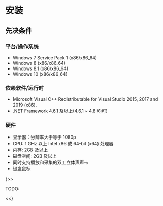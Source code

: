 # 安装

## 先决条件

### 平台/操作系统

- Windows 7 Service Pack 1 (x86/x86_64)
- Windows 8 (x86/x86_64)
- Windows 8.1 (x86/x86_64)
- Windows 10 (x86/x86_64)

### 依赖软件/运行时

- Microsoft Visual C++ Redistributable for Visual Studio 2015, 2017 and 2019 (x86).
- .NET Framework 4.6.1 及以上(4.6.1 ~ 4.8 均可)

### 硬件

- 显示器：分辨率大于等于 1080p
- CPU: 1 GHz 以上 Intel x86 或 64-bit (x64) 处理器
- 内存: 2GB 及以上
- 磁盘空间: 2GB 及以上
- 同时支持播放和采集的双工立体声声卡
- 键盘鼠标

{>>

TODO:

<<}
